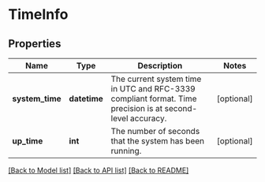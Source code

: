 # TimeInfo

## Properties
Name | Type | Description | Notes
------------ | ------------- | ------------- | -------------
**system_time** | **datetime** | The current system time in UTC and RFC-3339 compliant format. Time precision is at second-level accuracy.  | [optional] 
**up_time** | **int** | The number of seconds that the system has been running. | [optional] 

[[Back to Model list]](../README.md#documentation-for-models) [[Back to API list]](../README.md#documentation-for-api-endpoints) [[Back to README]](../README.md)


